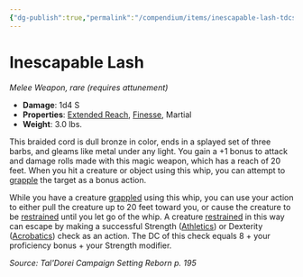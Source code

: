 ```yaml
---
{"dg-publish":true,"permalink":"/compendium/items/inescapable-lash-tdcsr/","tags":["compendium/src/5e/tdcsr","item/attunement/required","item/property/finesse","item/property/martial","item/property/reach/extended","item/rarity/rare","item/weapon/martial/melee"]}
---
```


# Inescapable Lash
*Melee Weapon, rare (requires attunement)*  

- **Damage**: 1d4 S
- **Properties**: [Extended Reach](rules/item-properties.md#Extended%20Reach), [Finesse](rules/item-properties.md#Finesse), Martial
- **Weight**: 3.0 lbs.

This braided cord is dull bronze in color, ends in a splayed set of three barbs, and gleams like metal under any light. You gain a +1 bonus to attack and damage rolls made with this magic weapon, which has a reach of 20 feet. When you hit a creature or object using this whip, you can attempt to [grapple](rules/actions.md#grapple) the target as a bonus action.

While you have a creature [grappled](rules/conditions.md#grappled) using this whip, you can use your action to either pull the creature up to 20 feet toward you, or cause the creature to be [restrained](rules/conditions.md#restrained) until you let go of the whip. A creature [restrained](rules/conditions.md#restrained) in this way can escape by making a successful Strength ([Athletics](rules/skills.md#Athletics)) or Dexterity ([Acrobatics](rules/skills.md#Acrobatics)) check as an action. The DC of this check equals 8 + your proficiency bonus + your Strength modifier.

*Source: Tal'Dorei Campaign Setting Reborn p. 195*